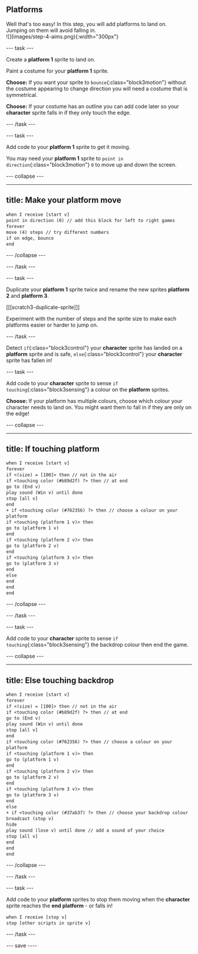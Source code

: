 ## Platforms

<div style="display: flex; flex-wrap: wrap">
<div style="flex-basis: 200px; flex-grow: 1; margin-right: 15px;">
Well that's too easy! In this step, you will add platforms to land on. Jumping on them will avoid falling in. 
</div>
<div>
![](images/step-4-aims.png){:width="300px"}
</div>
</div>

--- task ---

Create a **platform 1** sprite to land on. 

Paint a costume for your **platform 1** sprite.

**Choose:** If you want your sprite to `bounce`{:class="block3motion"} without the costume appearing to change direction you will need a costume that is symmetrical. 

**Choose:** If your costume has an outline you can add code later so your **character** sprite falls in if they only touch the edge. 

--- /task ---

--- task ---

Add code to your **platform 1** sprite to get it moving.

You may need your **platform 1** sprite to `point in direction`{:class="block3motion"} `0` to move up and down the screen. 

--- collapse ---

---
title: Make your platform move
---

```blocks3
when I receive [start v]
point in direction (0) // add this block for left to right games
forever
move (4) steps // try different numbers
if on edge, bounce
end
```

--- /collapse ---

--- /task ---

--- task ---

Duplicate your **platform 1** sprite twice and rename the new sprites **platform 2** and **platform 3**. 

[[[scratch3-duplicate-sprite]]]

Experiment with the number of steps and the sprite size to make each platforms easier or harder to jump on. 

--- /task ---

Detect `if`{:class="block3control"} your **character** sprite has landed on a **platform** sprite and is safe, `else`{:class="block3control"} your **character** sprite has fallen in!

--- task ---

Add code to your **character** sprite to sense `if touching`{:class="block3sensing"} a colour on the **platform** sprites.

**Choose:** If your platform has multiple colours, choose which colour your character needs to land on. You might want them to fall in if they are only on the edge!

--- collapse ---

---
title: If touching platform
---

```blocks3
when I receive [start v]
forever
if <(size) = [100]> then // not in the air
if <touching color (#b89d2f) ?> then // at end
go to (End v)
play sound (Win v) until done
stop [all v]
end
+ if <touching color (#762356) ?> then // choose a colour on your platform
if <touching (platform 1 v)> then
go to (platform 1 v)
end
if <touching (platform 2 v)> then
go to (platform 2 v)
end
if <touching (platform 3 v)> then
go to (platform 3 v)
end
else
end
end
end
```

--- /collapse ---

--- /task ---

--- task ---

Add code to your **character** sprite to sense `if touching`{:class="block3sensing"} the backdrop colour then end the game.

--- collapse ---

---
title: Else touching backdrop
---

```blocks3
when I receive [start v]
forever
if <(size) = [100]> then // not in the air
if <touching color (#b89d2f) ?> then // at end
go to (End v)
play sound (Win v) until done
stop [all v]
end
if <touching color (#762356) ?> then // choose a colour on your platform
if <touching (platform 1 v)> then
go to (platform 1 v)
end
if <touching (platform 2 v)> then
go to (platform 2 v)
end
if <touching (platform 3 v)> then
go to (platform 3 v)
end
else
+ if <touching color (#37ab37) ?> then // choose your backdrop colour
broadcast (stop v)
hide
play sound (lose v) until done // add a sound of your choice
stop [all v]
end
end
end
```

--- /collapse ---

--- /task ---

--- task ---

Add code to your **platform** sprites to stop them moving when the **character** sprite reaches the **end platform** - or falls in!

```blocks3
when I receive [stop v]
stop [other scripts in sprite v]
```

--- /task ---

--- save ----